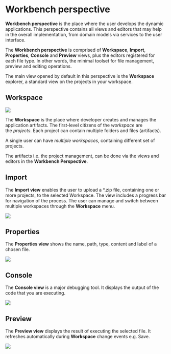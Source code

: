 # **Workbench perspective**

**Workbench perspective** is the place where the user develops the
dynamic applications. This perspective contains all views and editors
that may help in the overall implementation, from domain models via
services to the user interface.

The **Workbench perspective** is comprised of **Workspace**, **Import**,
**Properties**, **Console** and **Preview** views, plus the editors registered for
each file type. In other words, the minimal toolset for file management,
preview and editing operations.

The main view opened by default in this perspective is the **Workspace**
explorer, a standard view on the projects in your workspace.

## **Workspace**

![](media/image1.png)

The **Workspace** is the place where developer creates and manages the
application artifacts. The first-level citizens of the *workspace* are
the *projects*. Each project can contain multiple folders and files
(artifacts).

A single user can have *multiple workspaces*, containing different set
of projects.

The artifacts i.e. the project management, can be done via the views and
editors in the **Workbench Perspective**.

## **Import**

The **Import view** enables the user to upload a \*.zip file, containing
one or more projects, to the selected Workspace. The view includes a
progress bar for navigation of the process. The user can manage and
switch between multiple workspaces through the **Workspace** menu.

![](media/image2.png)

## **Properties**

The **Properties view** shows the name, path, type, content and label of
a chosen file.

![](media/image3.png)

## **Console**

The **Console view** is a major debugging tool. It displays the output
of the code that you are executing.

![](media/image4.png)

## **Preview**

The **Preview view** displays the result of executing the selected file.
It refreshes automatically during **Workspace** change events e.g. Save.

![](media/image5.png)
